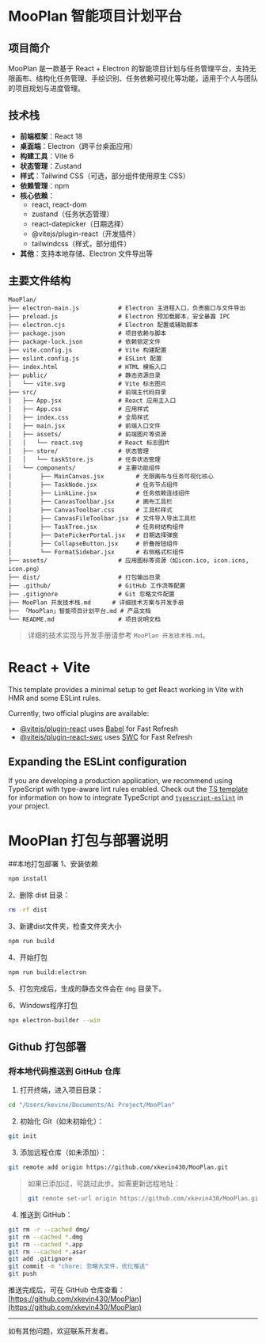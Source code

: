 # MooPlan 智能项目计划平台

## 项目简介
MooPlan 是一款基于 React + Electron 的智能项目计划与任务管理平台，支持无限画布、结构化任务管理、手绘识别、任务依赖可视化等功能，适用于个人与团队的项目规划与进度管理。

## 技术栈
- **前端框架**：React 18
- **桌面端**：Electron（跨平台桌面应用）
- **构建工具**：Vite 6
- **状态管理**：Zustand
- **样式**：Tailwind CSS（可选，部分组件使用原生 CSS）
- **依赖管理**：npm
- **核心依赖**：
  - react, react-dom
  - zustand（任务状态管理）
  - react-datepicker（日期选择）
  - @vitejs/plugin-react（开发插件）
  - tailwindcss（样式，部分组件）
- **其他**：支持本地存储、Electron 文件导出等

## 主要文件结构
```
MooPlan/
├── electron-main.js           # Electron 主进程入口，负责窗口与文件导出
├── preload.js                 # Electron 预加载脚本，安全暴露 IPC
├── electron.cjs               # Electron 配置或辅助脚本
├── package.json               # 项目依赖与脚本
├── package-lock.json          # 依赖锁定文件
├── vite.config.js             # Vite 构建配置
├── eslint.config.js           # ESLint 配置
├── index.html                 # HTML 模板入口
├── public/                    # 静态资源目录
│   └── vite.svg               # Vite 标志图片
├── src/                       # 前端主代码目录
│   ├── App.jsx                # React 应用主入口
│   ├── App.css                # 应用样式
│   ├── index.css              # 全局样式
│   ├── main.jsx               # 前端入口文件
│   ├── assets/                # 前端图片等资源
│   │   └── react.svg          # React 标志图片
│   ├── store/                 # 状态管理
│   │   └── taskStore.js       # 任务状态管理
│   └── components/            # 主要功能组件
│        ├── MainCanvas.jsx         # 无限画布与任务可视化核心
│        ├── TaskNode.jsx           # 任务节点组件
│        ├── LinkLine.jsx           # 任务依赖连线组件
│        ├── CanvasToolbar.jsx      # 画布工具栏
│        ├── CanvasToolbar.css      # 工具栏样式
│        ├── CanvasFileToolbar.jsx  # 文件导入导出工具栏
│        ├── TaskTree.jsx           # 任务树结构组件
│        ├── DatePickerPortal.jsx   # 日期选择弹窗
│        ├── CollapseButton.jsx     # 折叠按钮组件
│        └── FormatSidebar.jsx      # 右侧格式栏组件
├── assets/                    # 应用图标等资源（如icon.ico, icon.icns, icon.png）
├── dist/                      # 打包输出目录
├── .github/                   # GitHub 工作流等配置
├── .gitignore                 # Git 忽略文件配置
├── MooPlan 开发技术栈.md      # 详细技术方案与开发手册
├── 「MooPlan」智能项目计划平台.md # 产品文档
└── README.md                  # 项目说明文档
```

> 详细的技术实现与开发手册请参考 `MooPlan 开发技术栈.md`。

# React + Vite

This template provides a minimal setup to get React working in Vite with HMR and some ESLint rules.

Currently, two official plugins are available:

- [@vitejs/plugin-react](https://github.com/vitejs/vite-plugin-react/blob/main/packages/plugin-react) uses [Babel](https://babeljs.io/) for Fast Refresh
- [@vitejs/plugin-react-swc](https://github.com/vitejs/vite-plugin-react/blob/main/packages/plugin-react-swc) uses [SWC](https://swc.rs/) for Fast Refresh

## Expanding the ESLint configuration

If you are developing a production application, we recommend using TypeScript with type-aware lint rules enabled. Check out the [TS template](https://github.com/vitejs/vite/tree/main/packages/create-vite/template-react-ts) for information on how to integrate TypeScript and [`typescript-eslint`](https://typescript-eslint.io) in your project.

# MooPlan 打包与部署说明

##本地打包部署
1、安装依赖
```bash
npm install
```

2、删除 dist 目录：
```bash
rm -rf dist
```

3、新建dist文件夹，检查文件夹大小
```bash
npm run build
```

4、开始打包
```bash
npm run build:electron
```
5、打包完成后，生成的静态文件会在 `dmg` 目录下。

6、Windows程序打包
```bash
npx electron-builder --win
```

## Github 打包部署

### 将本地代码推送到 GitHub 仓库

1. 打开终端，进入项目目录：
```bash
cd "/Users/kevinx/Documents/Ai Project/MooPlan"
```
2. 初始化 Git（如未初始化）：
```bash
git init
```
3. 添加远程仓库（如未添加）：
```bash
git remote add origin https://github.com/xkevin430/MooPlan.git
```
   > 如果已添加过，可跳过此步。如需更新远程地址：
   > ```bash
   > git remote set-url origin https://github.com/xkevin430/MooPlan.git
   > ```
4. 推送到 GitHub：
```bash
git rm -r --cached dmg/
git rm --cached *.dmg
git rm --cached *.app
git rm --cached *.asar
git add .gitignore
git commit -m "chore: 忽略大文件，优化推送"
git push
```

推送完成后，可在 GitHub 仓库查看：[https://github.com/xkevin430/MooPlan](https://github.com/xkevin430/MooPlan)

---

如有其他问题，欢迎联系开发者。
